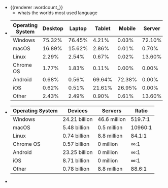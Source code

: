 - {{renderer :wordcount_}}
	- whats the worlds most used language
- | Operating System | Desktop | Laptop | Tablet | Mobile | Server |
  | ---------------- | ------- | ------ | ------ | ------ | ------ |
  | Windows         | 75.32%  | 76.45% | 4.21%  | 0.03%  | 72.10% |
  | macOS           | 16.89%  | 15.62% | 2.86%  | 0.01%  | 0.70%  |
  | Linux           | 2.29%   | 2.54%  | 0.67%  | 0.02%  | 13.60% |
  | Chrome OS       | 1.77%   | 1.83%  | 0.11%  | 0.00%  | 0.00%  |
  | Android         | 0.68%   | 0.56%  | 69.64% | 72.38% | 0.00%  |
  | iOS             | 0.62%   | 0.51%  | 21.61% | 26.95% | 0.00%  |
  | Other           | 2.43%   | 2.49%  | 0.90%  | 0.61%  | 13.60% |
- | Operating System | Devices | Servers | Ratio |
  | ---------------- | ------- | ------- | ----- |
  | Windows         | 24.21 billion | 46.6 million | 519.7:1 |
  | macOS           | 5.48 billion  | 0.5 million  | 10960:1 |
  | Linux           | 0.74 billion  | 8.8 million  | 84.1:1  |
  | Chrome OS       | 0.57 billion  | 0 million    | ∞:1     |
  | Android         | 23.25 billion | 0 million    | ∞:1     |
  | iOS             | 8.71 billion  | 0 million    | ∞:1     |
  | Other           | 0.78 billion  | 8.8 million  | 88.6:1  |
-